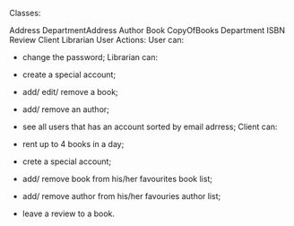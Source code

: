 Classes:

Address
DepartmentAddress
Author
Book
CopyOfBooks
Department
ISBN
Review
Client
Librarian
User
Actions: User can:

  - change the password;
Librarian can:

- create a special account;
- add/ edit/ remove a book;
- add/ remove an author;
- see all users that has an account sorted by email adrress;
Client can:

- rent up to 4 books in a day;
- crete a special account;
- add/ remove book from his/her favourites book list;
- add/ remove author from his/her favouries author list;
- leave a review to a book.